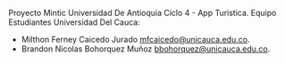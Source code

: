 Proyecto Mintic Universidad De Antioquia Ciclo 4 - App Turistica.
Equipo Estudiantes Universidad Del Cauca:
- Milthon Ferney Caicedo Jurado <mfcaicedo@unicauca.edu.co>.
- Brandon Nicolas Bohorquez Muñoz <bbohorquez@unicauca.edu.co>.

